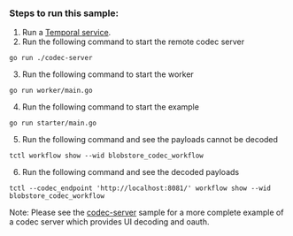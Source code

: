 ### Steps to run this sample:
1) Run a [Temporal service](https://github.com/temporalio/samples-go/tree/main/#how-to-use).
2) Run the following command to start the remote codec server
```
go run ./codec-server
```
3) Run the following command to start the worker
```
go run worker/main.go
```
4) Run the following command to start the example
```
go run starter/main.go
```
5) Run the following command and see the payloads cannot be decoded
```
tctl workflow show --wid blobstore_codec_workflow
```
6) Run the following command and see the decoded payloads
```
tctl --codec_endpoint 'http://localhost:8081/' workflow show --wid blobstore_codec_workflow
```

Note: Please see the [codec-server](../codec-server/) sample for a more complete example of a codec server which provides UI decoding and oauth.
